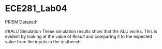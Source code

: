 ECE281_Lab04
============

PRISM Datapath

##ALU Simulation
These simulation results show that the ALU works. This is evident by looking at the value of _Result_ and comparing it to the expected value from the inputs in the testbench.
